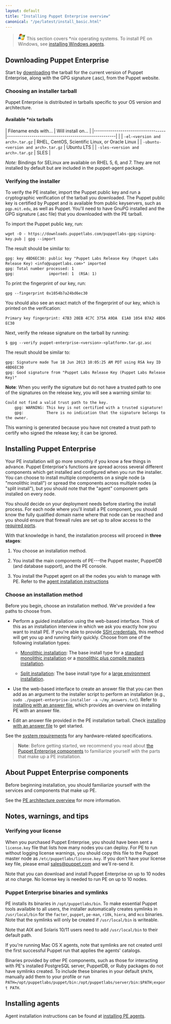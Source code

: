```yaml
---
layout: default
title: "Installing Puppet Enterprise overview"
canonical: "/pe/latest/install_basic.html"
---
```



[downloadpe]: http://info.puppetlabs.com/download-pe.html

> ![windows logo](./images/windows-logo-small.jpg) This section covers \*nix operating systems. To install PE on Windows, see [installing Windows agents](./install_windows.html).


Downloading Puppet Enterprise
-----

Start by [downloading][downloadpe] the tarball for the current version of Puppet Enterprise, along with the GPG signature (.asc), from the Puppet website.

### Choosing an installer tarball

Puppet Enterprise is distributed in tarballs specific to your OS version and architecture.

#### Available \*nix tarballs

|      Filename ends with...        |                     Will install on...                 |
|-----------------------------------|-----------------------------------------------------|  |
| `-el-<version and arch>.tar.gz`      | RHEL, CentOS, Scientific Linux, or Oracle Linux  |
| `-ubuntu-<version and arch>.tar.gz`  | Ubuntu LTS                                       |
| `-sles-<version and arch>.tar.gz`    | SLES                                             |

*Note:* Bindings for SELinux are available on RHEL 5, 6, and 7. They are not installed by default but are included in the puppet-agent package.

### Verifying the installer

To verify the PE installer, import the Puppet public key and run a cryptographic verification of the tarball you downloaded. The Puppet public key is certified by Puppet and is available from public keyservers, such as `pgp.mit.edu`, as well as Puppet. You'll need to have GnuPG installed and the GPG signature (.asc file) that you downloaded with the PE tarball.

To import the Puppet public key, run:

    wget -O - https://downloads.puppetlabs.com/puppetlabs-gpg-signing-key.pub | gpg --import

The result should be similar to:

    gpg: key 4BD6EC30: public key "Puppet Labs Release Key (Puppet Labs Release Key) <info@puppetlabs.com>" imported
    gpg: Total number processed: 1
    gpg:               imported: 1  (RSA: 1)

To print the fingerprint of our key, run:

    gpg --fingerprint 0x1054b7a24bd6ec30

You should also see an exact match of the fingerprint of our key, which is printed on the verification:

    Primary key fingerprint: 47B3 20EB 4C7C 375A A9DA  E1A0 1054 B7A2 4BD6 EC30

Next, verify the release signature on the tarball by running:

    $ gpg --verify puppet-enterprise-<version>-<platform>.tar.gz.asc

The result should be similar to:

    gpg: Signature made Tue 18 Jun 2013 10:05:25 AM PDT using RSA key ID 4BD6EC30
    gpg: Good signature from "Puppet Labs Release Key (Puppet Labs Release Key)"

 **Note**: When you verify the signature but do not have a trusted path to one of the signatures on the release key, you will see a warning similar to:

    Could not find a valid trust path to the key.
        gpg: WARNING: This key is not certified with a trusted signature!
        gpg:          There is no indication that the signature belongs to the owner.

This warning is generated because you have not created a trust path to certify who signed the release key; it can be ignored.

Installing Puppet Enterprise
-----

Your PE installation will go more smoothly if you know a few things in advance. Puppet Enterprise's functions are spread across several different components which get installed and configured when you run the installer. You can choose to install multiple components on a single node (a "monolithic install") or spread the components across multiple nodes (a "split install"), but you should note that the "agent" component gets installed on every node.

You should decide on your deployment needs before starting the install process. For each node where you'll install a PE component, you should know the fully qualified domain name where that node can be reached and you should ensure that firewall rules are set up to allow access to the [required ports](./install_system_requirements.html#firewall-configuration).

With that knowledge in hand, the installation process will proceed in **three stages**:

1. You choose an installation method.

2. You install the main components of PE---the Puppet master, PuppetDB (and database support), and the PE console.

3. You install the Puppet agent on all the nodes you wish to manage with PE. Refer to the [agent installation instructions](./install_agents.html)

### Choose an installation method

Before you begin, choose an installation method. We've provided a few paths to choose from.

- Perform a guided installation using the web-based interface. Think of this as an installation interview in which we ask you exactly how you want to install PE. If you're able to provide [SSH credentials](./install_pe_mono.html#ssh-prerequisites-and-notes), this method will get you up and running fairly quickly. Choose from one of the following installation types:

   * [Monolithic installation](./install_pe_mono.html): The base install type for a [standard monolithic installation](./install_system_requirements.html#monolithic-installation) or a [monolithic plus compile masters installation](./install_system_requirements.html#monolithic-plus-compile-masters-installation). 

   * [Split installation](./install_pe_split.html): The base install type for a [large environment installation](./install_system_requirements.html#large-environment-installation). 

- Use the web-based interface to create an answer file that you can then add as an argument to the installer script to perform an installation (e.g., `sudo ./puppet-enterprise-installer -a ~/my_answers.txt`). Refer to [installing with an answer file](./install_automated.html), which provides an overview on installing PE with an answer file.

- Edit an answer file provided in the PE installation tarball. Check [installing with an answer file](./install_automated.html) to get started.

See the [system requirements](./install_system_requirements.html) for any hardware-related specifications.

>**Note**: Before getting started, we recommend you read about [the Puppet Enterprise components](#about-puppet-enterprise-components) to familiarize yourself with the parts that make up a PE installation.

About Puppet Enterprise components
---------

Before beginning installation, you should familiarize yourself with the services and components that make up PE.

See the [PE architecture overview](./pe_architecture_overview.html) for more information.

Notes, warnings, and tips
---------

### Verifying your license

When you purchased Puppet Enterprise, you should have been sent a `license.key` file that lists how many nodes you can deploy. For PE to run without logging license warnings, you should copy this file to the Puppet master node as `/etc/puppetlabs/license.key`. If you don't have your license key file, please email <sales@puppet.com> and we'll re-send it.

Note that you can download and install Puppet Enterprise on up to 10 nodes at no charge. No license key is needed to run PE on up to 10 nodes.

### Puppet Enterprise binaries and symlinks

PE installs its binaries in `/opt/puppetlabs/bin`. To make essential Puppet tools available to all users, the installer automatically creates symlinks in `/usr/local/bin` for the `facter`, `puppet`, `pe-man`, `r10k`, `hiera`,  and `mco` binaries. Note that the symlinks will only be created if `/usr/local/bin` is writeable.

Note that AIX and Solaris 10/11 users need to add `/usr/local/bin` to their default path.

If you're running Mac OS X agents, note that symlinks are not created until the first successful Puppet run that applies the agents' catalogs.

Binaries provided by other PE components, such as those for interacting with PE's installed PostgreSQL server, PuppetDB, or Ruby packages do not have symlinks created. To include these binaries in your default `$PATH`, manually add them to your profile or run `PATH=/opt/puppetlabs/puppet/bin:/opt/puppetlabs/server/bin:$PATH;export PATH`.

Installing agents
-----

Agent installation instructions can be found at [installing PE agents](./install_agents.html).

